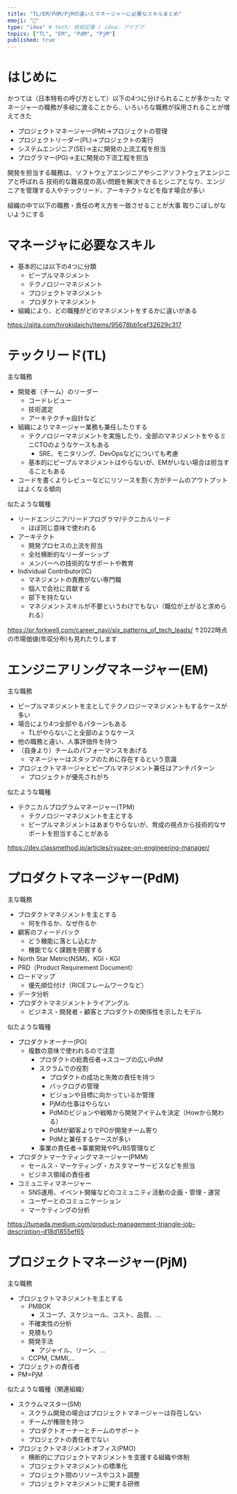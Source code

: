 ```yaml
---
title: "TL/EM/PdM/PjMの違いとマネージャーに必要なスキルまとめ"
emoji: "👏"
type: "idea" # tech: 技術記事 / idea: アイデア
topics: ["TL", "EM", "PdM", "PjM"]
published: true
---
```

# はじめに

かつては（日本特有の呼び方として）以下の4つに分けられることが多かった
マネージャーの職務が多岐に渡ることから、いろいろな職務が採用されることが増えてきた
- プロジェクトマネージャー(PM)→プロジェクトの管理
- プロジェクトリーダー(PL)→プロジェクトの実行
- システムエンジニア(SE)→主に開発の上流工程を担当
- プログラマー(PG)→主に開発の下流工程を担当

開発を担当する職務は、ソフトウェアエンジニアやシニアソフトウェアエンジニアと呼ばれる
技術的な難易度の高い問題を解決できるとシニアとなり、エンジニアを管理する人やテックリード、アーキテクトなどを指す場合が多い

組織の中で以下の職務・責任の考え方を一致させることが大事
取りこぼしがないようにする

# マネージャに必要なスキル

- 基本的には以下の4つに分類
  - ピープルマネジメント
  - テクノロジーマネジメント
  - プロジェクトマネジメント
  - プロダクトマネジメント
- 組織により、どの職種がどのマネジメントをするかに違いがある

https://qiita.com/hirokidaichi/items/95678bb1cef32629c317

# テックリード(TL)

主な職務
- 開発者（チーム）のリーダー
  - コードレビュー
  - 技術選定
  - アーキテクチャ設計など
- 組織によりマネージャー業務も兼任したりする
  - テクノロジーマネジメントを実施したり、全部のマネジメントをやるミニCTOのようなケースもある
    - SRE、モニタリング、DevOpsなどについても考慮
  - 基本的にピープルマネジメントはやらないが、EMがいない場合は担当することもある
- コードを書くよりレビューなどにリソースを割く方がチームのアウトプットはよくなる傾向

似たような職種
- リードエンジニア/リードプログラマ/テクニカルリード
  - ほぼ同じ意味で使われる
- アーキテクト
  - 開発プロセスの上流を担当
  - 全社横断的なリーダーシップ
  - メンバーへの技術的なサポートや教育
- Individual Contributor(IC)
  - マネジメントの責務がない専門職
  - 個人で会社に貢献する
  - 部下を持たない
  - マネジメントスキルが不要というわけでもない（職位が上がると求められる）

https://pr.forkwell.com/career_navi/six_patterns_of_tech_leads/
↑2022時点の市場価値(年収分布)も見れたりします

# エンジニアリングマネージャー(EM)

主な職務
- ピープルマネジメントを主としてテクノロジーマネジメントもするケースが多い
- 場合により4つ全部やるパターンもある
  - TLがやらないこと全部のようなケース
- 他の職務と違い、人事評価件を持つ
- （自身より）チームのパフォーマンスをあげる
  - マネージャーはスタッフのために存在するという意識
- プロジェクトマネージャとピープルマネジメント兼任はアンチパターン
  - プロジェクトが優先されがち

似たような職種
- テクニカルプログラムマネージャー(TPM)
  - テクノロジーマネジメントを主とする
  - ピープルマネジメントはあまりやらないが、育成の視点から技術的なサポートを担当することがある

https://dev.classmethod.jp/articles/ryuzee-on-engineering-manager/


# プロダクトマネージャー(PdM)

主な職務
- プロダクトマネジメントを主とする
  - 何を作るか、なぜ作るか
- 顧客のフィードバック
  - どう機能に落とし込むか
  - 機能でなく課題を把握する
- North Star Metric(NSM)、KGI・KGI
- PRD（Product Requirement Document）
- ロードマップ
  - 優先順位付け（RICEフレームワークなど）
- データ分析
- プロダクトマネジメントトライアングル
  - ビジネス・開発者・顧客とプロダクトの関係性を示したモデル

似たような職種
- プロダクトオーナー(PO)
  - 複数の意味で使われるので注意
    - プロダクトの総責任者→スコープの広いPdM
    - スクラムでの役割
      - プロダクトの成功と失敗の責任を持つ
      - バックログの管理
      - ビジョンや目標に向かっているか管理
      - PjMの仕事はやらない
      - PdMのビジョンや戦略から開発アイテムを決定（Howから関わる）
      - PdMが顧客よりでPOが開発チーム寄り
      - PdMと兼任するケースが多い
    - 事業の責任者→事業開発やPL/BS管理など
- プロダクトマーケティングマネージャー(PMM)
  - セールス・マーケティング・カスタマーサービスなどを担当
  - ビジネス領域の責任者
- コミュニティマネージャー
  - SNS運用、イベント開催などのコミュニティ活動の企画・管理・運営
  - ユーザーとのコミュニケーション
  - マーケティングの分析

https://tumada.medium.com/product-management-triangle-job-description-d18d1855ef65

# プロジェクトマネージャー(PjM)

主な職務
- プロジェクトマネジメントを主とする
  - PMBOK
    - スコープ、スケジュール、コスト、品質、...
  - 不確実性の分析
  - 見積もり
  - 開発手法
    - アジャイル、リーン、...
  - CCPM, CMMI,...
- プロジェクトの責任者
- PM=PjM

似たような職種（関連組織）
- スクラムマスター(SM)
  - スクラム開発の場合はプロジェクトマネージャーは存在しない
  - チームが権限を持つ
  - プロダクトオーナーとチームのサポート
  - プロジェクトの責任者でない
- プロジェクトマネジメントオフィス(PMO)
  - 横断的にプロジェクトマネジメントを支援する組織や体制
  - プロジェクトマネジメントの標準化
  - プロジェクト間のリソースやコスト調整
  - プロジェクトマネジメントに関する研修
